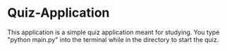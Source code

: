 # Quiz-Application

This application is a simple quiz application meant for studying. You type "python main.py" into the terminal while in the directory to start the quiz. 
